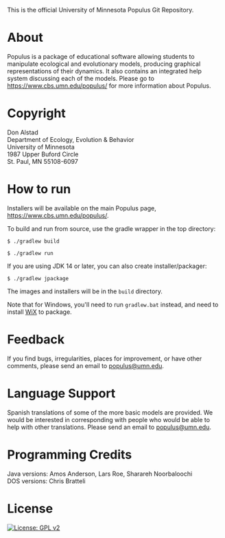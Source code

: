 This is the official University of Minnesota Populus Git Repository.

# About
Populus is a package of educational software allowing students to manipulate ecological and evolutionary models, producing graphical representations of their dynamics.  It also contains an integrated help system discussing each of the models.
Please go to https://www.cbs.umn.edu/populus/ for more information about Populus.

# Copyright
Don Alstad \
Department of Ecology, Evolution & Behavior \
University of Minnesota \
1987 Upper Buford Circle \
St. Paul, MN 55108-6097

# How to run
Installers will be available on the main Populus page, https://www.cbs.umn.edu/populus/.

To build and run from source, use the gradle wrapper in the top directory:

`$ ./gradlew build`

`$ ./gradlew run`

If you are using JDK 14 or later, you can also create installer/packager:

`$ ./gradlew jpackage`

The images and installers will be in the `build` directory.

Note that for Windows, you'll need to run `gradlew.bat` instead, and need to install [WiX](https://wixtoolset.org) to package.

# Feedback
If you find bugs, irregularities, places for improvement, or have other comments, please send an email to populus@umn.edu.

# Language Support
Spanish translations of some of the more basic models are provided. We would be interested in corresponding with people who would be able to help with other translations.  Please send an email to populus@umn.edu.

# Programming Credits 
Java versions: Amos Anderson, Lars Roe, Sharareh Noorbaloochi \
DOS versions: Chris Bratteli

# License
[![License: GPL v2](https://img.shields.io/badge/License-GPL%20v2-blue.svg)](https://www.gnu.org/licenses/old-licenses/gpl-2.0.en.html)

